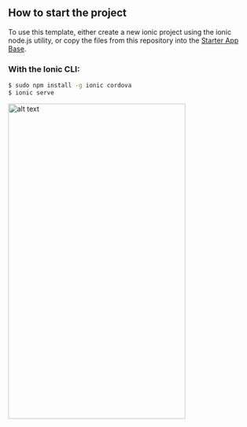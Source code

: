 
## How to start the project

To use this template, either create a new ionic project using the ionic node.js utility, or copy the files from this repository into the [Starter App Base](https://github.com/ionic-team/ionic2-app-base).

### With the Ionic CLI:

```bash
$ sudo npm install -g ionic cordova
$ ionic serve
```


<img src="https://github.com/Happyandhappy/Telos-residents-production/screenshot.png" alt="alt text" width="360" height="640">
